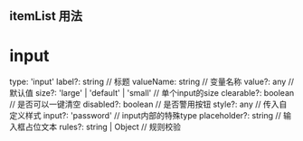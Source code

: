 ## itemList 用法
# input
type: 'input'
label?: string // 标题
valueName: string // 变量名称
value?: any // 默认值
size?: 'large' | 'default' | 'small' // 单个input的size
clearable?: boolean // 是否可以一键清空
disabled?: boolean // 是否警用按钮
style?: any // 传入自定义样式
input?: 'password' // input内部的特殊type
placeholder?: string // 输入框占位文本
rules?: string | Object // 规则校验
